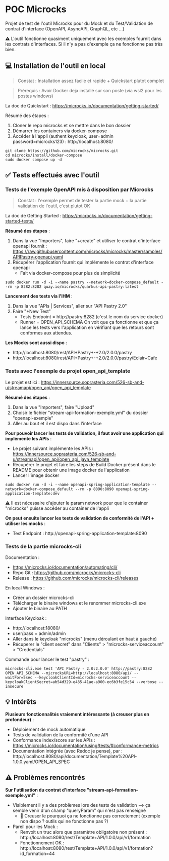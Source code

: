 # POC Microcks

Projet de test de l'outil Microcks pour du Mock et du Test/Validation de contrat d'interface (OpenAPI, AsyncAPI, GraphQL, etc ...)

:warning: L'outil fonctionne quasiment uniquement avec les exemples fournit dans les contrats d'interfaces. Si il n'y a pas d'exemple ça ne fonctionne pas très bien.


## 💻 Installation de l'outil en local

> Constat : Installation assez facile et rapide + Quickstart plutot complet

> Prérequis : Avoir Docker deja installé sur son poste (via wsl2 pour les postes windows)

La doc de Quickstart : https://microcks.io/documentation/getting-started/

Résumé des étapes : 
1. Cloner le repo microcks et se mettre dans le bon dossier
2. Démarrer les containers via docker-compose
3. Accéder à l'appli (authent keycloak, user=admin password=microcks123) : http://localhost:8080/

```shell
git clone https://github.com/microcks/microcks.git
cd microcks/install/docker-compose
sudo docker compose up -d
```



## ✅ Tests effectués avec l'outil <a name="test"></a>

### Tests de l'exemple OpenAPI mis à disposition par Microcks

> Constat : l'exemple permet de tester la partie mock + la partie validation de l'outil, c'est plutot OK

La doc de Getting Started : https://microcks.io/documentation/getting-started-tests/

**Résumé des étapes** : 
1. Dans la vue "Importers", faire "+create" et utiliser le contrat d'interface openapi fournit : https://raw.githubusercontent.com/microcks/microcks/master/samples/APIPastry-openapi.yaml
2. Récupérer l'application fournit qui implémente le contrat d'interface openapi
   * Fait via docker-compose pour plus de simplicité
```shell
sudo docker run -d -i --name pastry --network=docker-compose_default --rm -p 8282:8282 quay.io/microcks/quarkus-api-pastry:latest
```

**Lancement des tests via l'IHM** :
1. Dans la vue "APIs | Services", aller sur "API Pastry 2.0"
2. Faire "+New Test"
   * Tests Endpoint = http://pastry:8282 (c'est le nom du service docker)
   * Runner = OPEN_API_SCHEMA
On voit que ça fonctionne et que ça lance les tests vers l'application en vérifiant que les retours sont conformes aux attendus.

**Les Mocks sont aussi dispo** : 
* http://localhost:8080/rest/API+Pastry+-+2.0/2.0.0/pastry
* http://localhost:8080/rest/API+Pastry+-+2.0/2.0.0/pastry/Eclair+Cafe


### Tests avec l'exemple du projet open_api_template

Le projet est ici : https://innersource.soprasteria.com/526-sb-and-u/streamapi/open_api/open_api_template

**Résumé des étapes** : 
1. Dans la vue "Importers", faire "Upload"
2. Choisir le fichier "stream-api-formation-exemple.yml" du dossier "openapi-exemple"
3. Aller au bout et il est dispo dans l'interface

**Pour pouvoir lancer les tests de validation, il faut avoir une application qui implémente les APIs** :
* Le projet suivant implémente les APIs : https://innersource.soprasteria.com/526-sb-and-u/streamapi/open_api/open_api_java_template
* Récupérer le projet et faire les steps de Build Docker présent dans le README pour obtenir une image docker de l'application
* Lancer l'image docker
```
sudo docker run -d -i --name openapi-spring-application-template --network=docker-compose_default --rm -p 8090:8090 openapi-spring-application-template:dev
```

:warning: Il est nécessaire d'ajouter le param network pour que le container "microcks" puisse accéder au container de l'appli

**On peut ensuite lancer les tests de validation de conformité de l'API + utiliser les mocks** :
* Test Endpoint : http://openapi-spring-application-template:8090


### Tests de la partie microcks-cli

Documentation : 
* https://microcks.io/documentation/automating/cli/
* Repo Git : https://github.com/microcks/microcks-cli
* Release : https://github.com/microcks/microcks-cli/releases

En local Windows : 
* Créer un dossier microcks-cli
* Télécharger le binaire windows et le renommer microcks-cli.exe
* Ajouter le binaire au PATH

Interface Keycloak :
* http://localhost:18080/
* user/pass = admin/admin
* Aller dans le keycloak "microcks" (menu déroulant en haut à gauche)
* Récuperer le "client secret" dans "Clients" > "microcks-serviceaccount" > "Credentials"

Commande pour lancer le test "pastry" :
```shell
microcks-cli.exe test 'API Pastry - 2.0:2.0.0' http://pastry:8282 OPEN_API_SCHEMA --microcksURL=http://localhost:8080/api/ --waitFor=5sec --keycloakClientId=microcks-serviceaccount --keycloakClientSecret=ab54d329-e435-41ae-a900-ec6b3fe15c54 --verbose --insecure
```


## 💡 Intérêts

**Plusieurs fonctionnalités vraiement intéressante (à creuser plus en profondeur)** :
* Déploiement de mock automatique 
* Tests de validation de la conformité d'une API
* Conformance index/score sur les APIs : https://microcks.io/documentation/using/tests/#conformance-metrics
* Documentation intégrée (avec Redoc je pense), par : http://localhost:8080/api/documentation/Template%20API-1.0.0.yaml/OPEN_API_SPEC


## :warning: Problèmes rencontrés 

**Sur l'utilisation du contrat d'interface "stream-api-formation-exemple.yml"** :
* Visiblement il y a des problèmes lors des tests de validation --> ça semble venir d'un champ "queryParam" qui n'est pas renseigné
   * 🐞 Creuser le pourquoi ça ne fonctionne pas correctement (exemple non dispo ? outils qui ne fonctionne pas ?)
* Pareil pour les Mock :
   * Renvoit un truc alors que paramètre obligatoire non présent : http://localhost:8080/rest/Template+API/1.0.0/api/v1/formation
   * Fonctionnement OK : http://localhost:8080/rest/Template+API/1.0.0/api/v1/formation?id_formation=44


